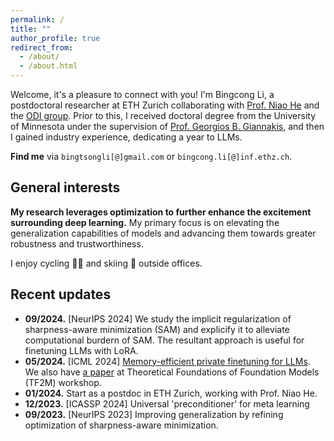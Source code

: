 ```yaml
---
permalink: /
title: ""
author_profile: true
redirect_from: 
  - /about/
  - /about.html
---
```

Welcome, it's a pleasure to connect with you! I'm Bingcong Li, a postdoctoral researcher at ETH Zurich collaborating with [Prof. Niao He](https://odi.inf.ethz.ch/niaohe) and the [ODI group](https://odi.inf.ethz.ch/). Prior to this, I received doctoral degree from the University of Minnesota under the supervision of [Prof. Georgios B. Giannakis](https://sites.google.com/umn.edu/giannakis/home), and then I gained industry experience, dedicating a year to LLMs.


**Find me** via `bingtsongli[@]gmail.com` or `bingcong.li[@]inf.ethz.ch`.


General interests
-----------

**My research leverages optimization to further enhance the excitement surrounding deep learning.** My primary focus is on elevating the generalization capabilities of models and advancing them towards greater robustness and trustworthiness.

I enjoy cycling 🚴🏻 and skiing 🎿 outside offices.



Recent updates
-----------
- **09/2024.** [NeurIPS 2024] We study the implicit regularization of sharpness-aware minimization (SAM) and explicify it to alleviate computational burdern of SAM. The resultant approach is useful for finetuning LLMs with LoRA.
- **05/2024.** [ICML 2024] [Memory-efficient private finetuning for LLMs](https://arxiv.org/pdf/2310.09639). We also have [a paper](https://openreview.net/pdf?id=chI7jvNkwK) at Theoretical Foundations of Foundation Models (TF2M) workshop. 
- **01/2024.** Start as a postdoc in ETH Zurich, working with Prof. Niao He. 
- **12/2023.** [ICASSP 2024] Universal 'preconditioner' for meta learning
- **09/2023.** [NeurIPS 2023] Improving generalization by refining optimization of sharpness-aware minimization.
